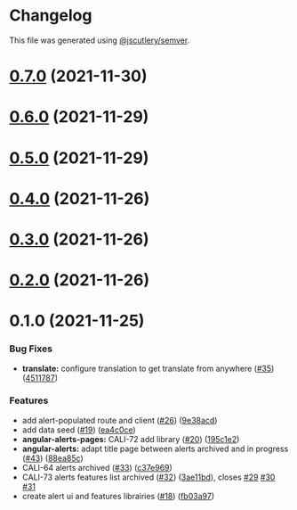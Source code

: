 # Changelog

This file was generated using [@jscutlery/semver](https://github.com/jscutlery/semver).

# [0.7.0](https://github.com/tractr/cali/compare/v0.6.0...v0.7.0) (2021-11-30)



# [0.6.0](https://github.com/tractr/cali/compare/v0.5.0...v0.6.0) (2021-11-29)



# [0.5.0](https://github.com/tractr/cali/compare/v0.4.0...v0.5.0) (2021-11-29)



# [0.4.0](https://github.com/tractr/cali/compare/v0.3.0...v0.4.0) (2021-11-26)



# [0.3.0](https://github.com/tractr/cali/compare/v0.2.0...v0.3.0) (2021-11-26)



# [0.2.0](https://github.com/tractr/cali/compare/v0.1.0...v0.2.0) (2021-11-26)



# 0.1.0 (2021-11-25)


### Bug Fixes

* **translate:** configure translation to get translate from anywhere ([#35](https://github.com/tractr/cali/issues/35)) ([4511787](https://github.com/tractr/cali/commit/4511787816a52aea710f769fd67ea0f956b436da))


### Features

* add alert-populated route and client ([#26](https://github.com/tractr/cali/issues/26)) ([9e38acd](https://github.com/tractr/cali/commit/9e38acdd3041fd043bb227e0b77df954308c7d9e))
* add data seed ([#19](https://github.com/tractr/cali/issues/19)) ([ea4c0ce](https://github.com/tractr/cali/commit/ea4c0ceb07615edd6941f150db304d54a70f35cf))
* **angular-alerts-pages:** CALI-72 add library ([#20](https://github.com/tractr/cali/issues/20)) ([195c1e2](https://github.com/tractr/cali/commit/195c1e225d3bb3627f8884a08c9a15905ec5fb08))
* **angular-alerts:** adapt title page between alerts archived and in progress ([#43](https://github.com/tractr/cali/issues/43)) ([88ea85c](https://github.com/tractr/cali/commit/88ea85c4209867975fa15f3264d2e45bd474f8db))
* CALI-64 alerts archived ([#33](https://github.com/tractr/cali/issues/33)) ([c37e969](https://github.com/tractr/cali/commit/c37e969c82bca32f676990b34ee851e25334d966))
* CALI-73 alerts features list archived ([#32](https://github.com/tractr/cali/issues/32)) ([3ae11bd](https://github.com/tractr/cali/commit/3ae11bd696c3d87e4219b80bcbf810862c1fd572)), closes [#29](https://github.com/tractr/cali/issues/29) [#30](https://github.com/tractr/cali/issues/30) [#31](https://github.com/tractr/cali/issues/31)
* create alert ui and features librairies ([#18](https://github.com/tractr/cali/issues/18)) ([fb03a97](https://github.com/tractr/cali/commit/fb03a97e913898201f0feb50cfa46860c356818b))
